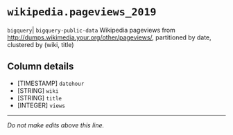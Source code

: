 # `wikipedia.pageviews_2019`
`bigquery`| `bigquery-public-data`
Wikipedia pageviews from http://dumps.wikimedia.your.org/other/pageviews/, partitioned by date, clustered by (wiki, title)

## Column details
* [TIMESTAMP] `datehour`
* [STRING]    `wiki`
* [STRING]    `title`
* [INTEGER]   `views`

-------------------------------------------------------------------------------
*Do not make edits above this line.*
